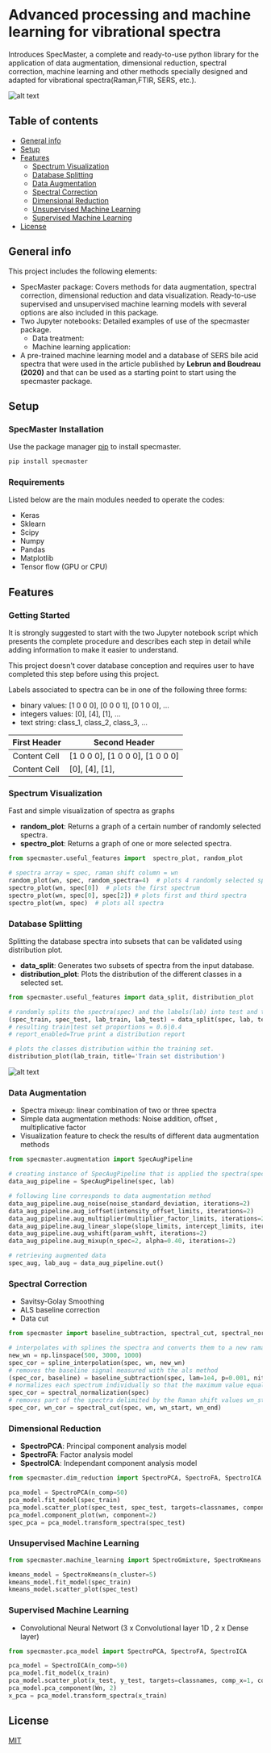 # Advanced processing and machine learning for vibrational spectra
Introduces SpecMaster, a complete and ready-to-use python library for the application of data augmentation, dimensional reduction, spectral correction, machine learning and other methods specially designed and adapted for vibrational spectra(Raman,FTIR, SERS, etc.). 

![alt text](https://github.com/ALebrun-108/Advanced-processing-and-machine-learning-for-vibrational-spectra/blob/master/beta_single_alpha04.png?raw=true)

## Table of contents
* [General info](#general-info)
* [Setup](#Setup)
* [Features](#Features)
  * [Spectrum Visualization](#Spectrum-Visualization)
  * [Database Splitting](#Database-Splitting)
  * [Data Augmentation](#Data-Augmentation)
  * [Spectral Correction](#Spectral-Correction)
  * [Dimensional Reduction](#Dimensional-Reduction)
  * [Unsupervised Machine Learning](#Unsupervised-Machine-Learning)
  * [Supervised Machine Learning](#Supervised-Machine-Learning) 
* [License](#License)

## General info

This project includes the following elements: 
- SpecMaster package: Covers methods for data augmentation, spectral correction, dimensional reduction and data visualization. Ready-to-use supervised and unsupervised machine learning models with several options are also included in this package.
- Two Jupyter notebooks: Detailed examples of use of the specmaster package.
  - Data treatment: 
  - Machine learning application: 
- A pre-trained machine learning model and a database of SERS bile acid spectra that were used in the article published by **Lebrun and Boudreau (2020)** and that can be used as a starting point to start using the specmaster package.

## Setup

### SpecMaster Installation

Use the package manager [pip](https://pip.pypa.io/en/stable/) to install specmaster.

```bash
pip install specmaster
```

### Requirements
Listed below are the main modules needed to operate the codes: 

* Keras
* Sklearn
* Scipy
* Numpy
* Pandas
* Matplotlib
* Tensor flow (GPU or CPU)


## Features

### Getting Started 

It is strongly suggested to start with the two Jupyter notebook script which presents the complete procedure and describes each step in detail while adding information to make it easier to understand. 

This project doesn't cover database conception and requires user to have completed this step before using this project.

Labels associated to spectra can be in one of the following three forms:
- binary values: [1 0 0 0], [0 0 0 1], [0 1 0 0], ...  
- integers values: [0], [4], [1], ... 
- text string: class_1, class_2, class_3, ... 

| First Header  | Second Header |
| ------------- | ------------- |
| Content Cell  | [1 0 0 0], [1 0 0 0], [1 0 0 0]  |
| Content Cell  | [0], [4], [1],  |

### Spectrum Visualization

Fast and simple visualization of spectra as graphs 
- **random_plot**: Returns a graph of a certain number of randomly selected spectra.
- **spectro_plot**: Returns a graph of one or more selected spectra.

```python
from specmaster.useful_features import  spectro_plot, random_plot

# spectra array = spec, raman shift column = wn
random_plot(wn, spec, random_spectra=4)  # plots 4 randomly selected spectra
spectro_plot(wn, spec[0])  # plots the first spectrum
spectro_plot(wn, spec[0], spec[2]) # plots first and third spectra
spectro_plot(wn, spec)  # plots all spectra
```

### Database Splitting
Splitting the database spectra into subsets that can be validated using distribution plot.

- **data_split**: Generates two subsets of spectra from the input database.
- **distribution_plot**: Plots the distribution of the different classes in a selected set.

```python
from specmaster.useful_features import data_split, distribution_plot

# randomly splits the spectra(spec) and the labels(lab) into test and training subsets.
(spec_train, spec_test, lab_train, lab_test) = data_split(spec, lab, test_size=0.4, report_enabled=True)  
# resulting train|test set proportions = 0.6|0.4
# report_enabled=True print a distribution report 

# plots the classes distribution within the training set.
distribution_plot(lab_train, title='Train set distribution')
```
![alt text](https://github.com/ALebrun-108/Advanced-processing-and-machine-learning-for-vibrational-spectra/blob/master/distribution.png?raw=true)
### Data Augmentation
* Spectra mixeup: linear combination of two or three spectra 
* Simple data augmentation methods: Noise addition, offset , multiplicative factor
* Visualization feature to check the results of different data augmentation methods

```python
from specmaster.augmentation import SpecAugPipeline 

# creating instance of SpecAugPipeline that is applied the spectra(spec) and the labels(lab)
data_aug_pipeline = SpecAugPipeline(spec, lab)

# following line corresponds to data augmentation method 
data_aug_pipeline.aug_noise(noise_standard_deviation, iterations=2)
data_aug_pipeline.aug_ioffset(intensity_offset_limits, iterations=2)
data_aug_pipeline.aug_multiplier(multiplier_factor_limits, iterations=2)
data_aug_pipeline.aug_linear_slope(slope_limits, intercept_limits, iterations=2)
data_aug_pipeline.aug_wshift(param_wshft, iterations=2)
data_aug_pipeline.aug_mixup(n_spec=2, alpha=0.40, iterations=2)

# retrieving augmented data
spec_aug, lab_aug = data_aug_pipeline.out()
```

### Spectral Correction
* Savitsy-Golay Smoothing
* ALS baseline correction 
* Data cut 
```python
from specmaster import baseline_subtraction, spectral_cut, spectral_normalization, spline_interpolation

# interpolates with splines the spectra and converts them to a new raman shift range(new_wn)
new_wn = np.linspace(500, 3000, 1000)
spec_cor = spline_interpolation(spec, wn, new_wn)
# removes the baseline signal measured with the als method 
(spec_cor, baseline) = baseline_subtraction(spec, lam=1e4, p=0.001, niter=10)
# normalizes each spectrum individually so that the maximum value equals one and the minimum value zero 
spec_cor = spectral_normalization(spec)
# removes part of the spectra delimited by the Raman shift values wn_start and wn_end 
spec_cor, wn_cor = spectral_cut(spec, wn, wn_start, wn_end)
```

### Dimensional Reduction
- **SpectroPCA**: Principal component analysis model
- **SpectroFA**: Factor analysis model
- **SpectroICA**: Independant component analysis model

```python
from specmaster.dim_reduction import SpectroPCA, SpectroFA, SpectroICA

pca_model = SpectroPCA(n_comp=50)
pca_model.fit_model(spec_train)
pca_model.scatter_plot(spec_test, spec_test, targets=classnames, component_x=1, component_y=2)
pca_model.component_plot(wn, component=2)
spec_pca = pca_model.transform_spectra(spec_test)
```

### Unsupervised Machine Learning 
```python
from specmaster.machine_learning import SpectroGmixture, SpectroKmeans

kmeans_model = SpectroKmeans(n_cluster=5)
kmeans_model.fit_model(spec_train)
kmeans_model.scatter_plot(spec_test)
```

### Supervised Machine Learning 
* Convolutional Neural Networt (3 x Convolutional layer 1D , 2 x Dense layer) 
```python
from specmaster.pca_model import SpectroPCA, SpectroFA, SpectroICA

pca_model = SpectroICA(n_comp=50)
pca_model.fit_model(x_train)
pca_model.scatter_plot(x_test, y_test, targets=classnames, comp_x=1, comp_y=2)
pca_model.pca_component(Wn, 2)
x_pca = pca_model.transform_spectra(x_train)
```

## License
[MIT](https://choosealicense.com/licenses/mit/)
